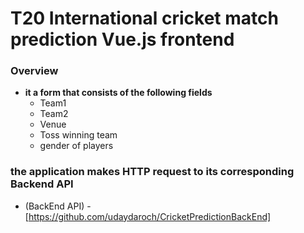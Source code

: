 # T20 International cricket match prediction Vue.js frontend

### Overview 
- **it a form that consists of the following fields**
  - Team1
  - Team2
  - Venue
  - Toss winning team
  - gender of players

### the application makes HTTP request to its corresponding Backend API 
- (BackEnd API) - [https://github.com/udaydaroch/CricketPredictionBackEnd]
